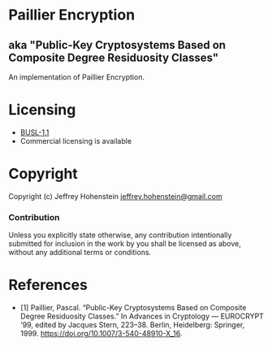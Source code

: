 # Paillier Encryption

## aka "Public-Key Cryptosystems Based on Composite Degree Residuosity Classes"

An implementation of Paillier Encryption.

# Licensing

* [BUSL-1.1](./LICENSE.md)
* Commercial licensing is available

# Copyright

Copyright (c) Jeffrey Hohenstein <jeffrey.hohenstein@gmail.com>

### Contribution

Unless you explicitly state otherwise, any contribution intentionally
submitted for inclusion in the work by you shall be licensed as above, without any additional terms or
conditions.

# References

* [1] Paillier, Pascal. “Public-Key Cryptosystems Based on Composite Degree Residuosity Classes.” In Advances in Cryptology — EUROCRYPT ’99, edited by Jacques Stern, 223–38. Berlin, Heidelberg: Springer, 1999. https://doi.org/10.1007/3-540-48910-X_16.
